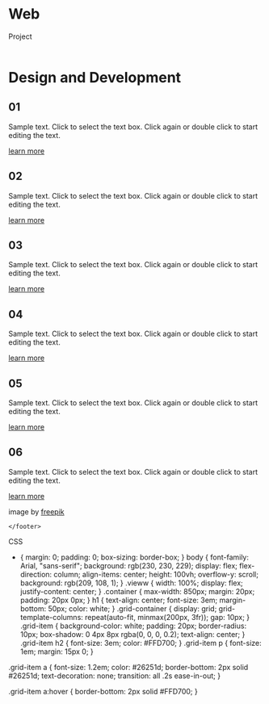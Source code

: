 # Web
Project
<!DOCTYPE html>
<html lang="en">
<head>
    <meta charset="UTF-8">
    <meta name="viewport" content="width=device-width, initial-scale=1.0">
    <title>task4</title>
    <link rel="stylesheet" media="screen" href="style.css">
</head>
<body>
    <header></header>
    <main>
        <div class="vieww">
            <div class="container">
                <h1>Design and Development</h1>
                <div class="grid-container">
                    <div class="grid-item">
                        <h2>01</h2>
                        <p>Sample text. Click to select the text box. Click again or double click to start editing the text.</p>
                        <a href="#">learn more</a>
                    </div>
                    <div class="grid-item">
                        <h2>02</h2>
                        <p>Sample text. Click to select the text box. Click again or double click to start editing the text.</p>
                        <a href="#">learn more</a>
                    </div>
                    <div class="grid-item">
                        <h2>03</h2>
                        <p>Sample text. Click to select the text box. Click again or double click to start editing the text.</p>
                        <a href="#">learn more</a>
                    </div>
                    <div class="grid-item">
                        <h2>04</h2>
                        <p>Sample text. Click to select the text box. Click again or double click to start editing the text.</p>
                        <a href="#">learn more</a>
                    </div>
                    <div class="grid-item">
                        <h2>05</h2>
                        <p>Sample text. Click to select the text box. Click again or double click to start editing the text.</p>
                        <a href="#">learn more</a>
                    </div>
                    <div class="grid-item">
                        <h2>06</h2>
                        <p>Sample text. Click to select the text box. Click again or double click to start editing the text.</p>
                        <a href="#">learn more</a>
                    </div>
                </div>
            </div>
        </div>
    </main>
    <footer>
        <p>image by <a href="#">freepik</a></p>
        
    </footer>
</body>
</html>


CSS

* {
    margin: 0;
    padding: 0;
    box-sizing: border-box;
}
body {
    font-family: Arial, "sans-serif";
    background: rgb(230, 230, 229);
    display: flex;
    flex-direction: column;
    align-items: center;
    height: 100vh;
    overflow-y: scroll;
    background: rgb(209, 108, 1);
}
.vieww {
    width: 100%;
    display: flex;
    justify-content: center;
}
.container {
    max-width: 850px;
    margin: 20px;
    padding: 20px 0px;
}
h1 {
    text-align: center;
    font-size: 3em;
    margin-bottom: 50px;
    color: white;
}
.grid-container {
    display: grid;
    grid-template-columns: repeat(auto-fit, minmax(200px, 3fr));
    gap: 10px;
}
.grid-item {
    background-color: white;
    padding: 20px;
    border-radius: 10px;
    box-shadow: 0 4px 8px rgba(0, 0, 0, 0.2);
    text-align: center;
}
.grid-item h2 {
    font-size: 3em;
    color: #FFD700;
}
.grid-item p {
    font-size: 1em;
    margin: 15px 0;
}


.grid-item a {
    font-size: 1.2em;
    color: #26251d;
    border-bottom: 2px solid #26251d;
    text-decoration: none;
    transition: all .2s ease-in-out;
}

.grid-item a:hover {
    border-bottom: 2px solid #FFD700;
}
